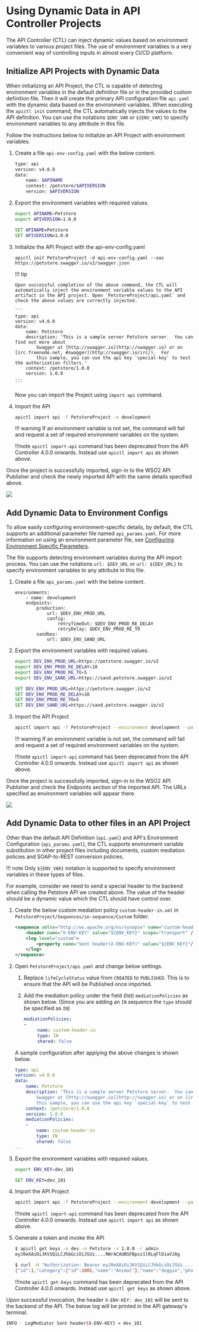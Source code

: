 #  Using Dynamic Data in API Controller Projects

The API Controller (CTL) can inject dynamic values based on environment variables to various project files. The use of environment variables is a very convenient way of controlling inputs in almost every CI/CD platform.

## Initialize API Projects with Dynamic Data

When initializing an API Project, the CTL is capable of detecting environment variables in the default definition file or in the provided custom definition file. Then it will create the primary API configuration file `api.yaml` with the dynamic data based on the environment variables. When executing the `apictl init` command, the CTL automatically injects the values to the API definition. You can use the notations `$ENV_VAR` or `${ENV_VAR}` to specify environment variables to any attribute in this file.

Follow the instructions below to initialize an API Project with environment variables.

1.  Create a file `api-env-config.yaml` with the below content.

    ```bash
    type: api
    version: v4.0.0
    data:
        name: $APINAME
        context: /petstore/$APIVERSION
        version: $APIVERSION
    ```

2.  Export the environment variables with required values.

    ```bash tab="Linux/Mac"
    export APINAME=Petstore
    export APIVERSION=1.0.0
    ```

    ```bat tab="Windows"
    SET APINAME=Petstore
    SET APIVERSION=1.0.0
    ```

3.  Initialize the API Project with the api-env-config.yaml

    ```
    apictl init PetstoreProject -d api-env-config.yaml --oas https://petstore.swagger.io/v2/swagger.json
    ```

    !!! tip

        Upon successful completion of the above command, the CTL will automatically inject the environment variable values to the API artifact in the API project. Open `PetstoreProject/api.yaml` and check the above values are correctly injected.

        ```
        type: api
        version: v4.0.0
        data:
            name: Petstore
            description: 'This is a sample server Petstore server.  You can find out more about
                Swagger at [http://swagger.io](http://swagger.io) or on [irc.freenode.net, #swagger](http://swagger.io/irc/).  For
                this sample, you can use the api key `special-key` to test the authorization filters.'
            context: /petstore/1.0.0
            version: 1.0.0
        ...
        ```

    Now you can import the Project using `import api` command.

4. Import the API

    ```bash
    apictl import api -f PetstoreProject -e development
    ```

    !!! warning
        If an environment variable is not set, the command will fail and request a set of required environment variables on the system.

    !!!note
        `apictl import-api` command has been deprecated from the API Controller 4.0.0 onwards. Instead use `apictl import api` as shown above.

Once the project is successfully imported, sign-in to the WSO2 API Publisher and check the newly imported API with the same details specified above.

[![]({{base_path}}/assets/img/learn/api-controller/advanced-topics/dynamic-data-api-config-api-import.png)]({{base_path}}/assets/img/learn/api-controller/advanced-topics/dynamic-data-api-config-api-import.png) 

## Add Dynamic Data to Environment Configs

To allow easily configuring environment-specific details, by default, the CTL supports an additional parameter file named `api_params.yaml`. For more information on using an environment parameter file, see [Configuring Environment Specific Parameters]({{base_path}}/install-and-setup/setup/api-controller/advanced-topics/configuring-environment-specific-parameters). 

The file supports detecting environment variables during the API import process. You can use the notations `url: $DEV_URL` or `url: ${DEV_URL}` to specify environment variables to any attribute in this file. 

1.  Create a file `api_params.yaml` with the below content.

    ```
    environments:
        - name: development
        endpoints:
            production:
                url: $DEV_ENV_PROD_URL
                config:
                    retryTimeOut: $DEV_ENV_PROD_RE_DELAY
                    retryDelay: $DEV_ENV_PROD_RE_TO
            sandbox:
                url: $DEV_ENV_SAND_URL
    ```

2.  Export the environment variables with required values.

    ```bash tab="Linux/Mac"
    export DEV_ENV_PROD_URL=https://petstore.swagger.io/v2
    export DEV_ENV_PROD_RE_DELAY=10
    export DEV_ENV_PROD_RE_TO=5
    export DEV_ENV_SAND_URL=https://sand.petstore.swagger.io/v2
    ```

    ```bat tab="Windows"
    SET DEV_ENV_PROD_URL=https://petstore.swagger.io/v2
    SET DEV_ENV_PROD_RE_DELAY=10
    SET DEV_ENV_PROD_RE_TO=5
    SET DEV_ENV_SAND_URL=https://sand.petstore.swagger.io/v2
    ```  

3.  Import the API Project

    ```bash
    apictl import api -f PetstoreProject --environment development --params PetstoreProject/api_params.yaml --update
    ```

    !!! warning
        If an environment variable is not set, the command will fail and request a set of required environment variables on the system. 

    !!!note
        `apictl import-api` command has been deprecated from the API Controller 4.0.0 onwards. Instead use `apictl import api` as shown above.

Once the project is successfully imported, sign-in to the WSO2 API Publisher and check the Endpoints section of the imported API. The URLs specified as environment variables will appear there.

[![]({{base_path}}/assets/img/learn/api-controller/advanced-topics/dynamic-data-env-config-api-endpoints.png)]({{base_path}}/assets/img/learn/api-controller/advanced-topics/dynamic-data-env-config-api-endpoints.png) 

## Add Dynamic Data to other files in an API Project

Other than the default API Definition (`api.yaml`) and API's Environment Configuration (`api_params.yaml`), the CTL supports environment variable substitution in other project files including documents, custom mediation policies and SOAP-to-REST conversion policies.

!!! note
    Only `${ENV_VAR}` notation is supported to specify environment variables in these types of files.

For example, consider we need to send a special header to the backend when calling the Petstore API we created above. The value of the header should be a dynamic value which the CTL should have control over.

1. Create the below custom mediation policy `custom-header-in.xml` in `PetstoreProject/Sequences/in-sequence/Custom` folder.

    ```xml
    <sequence xmlns="http://ws.apache.org/ns/synapse" name="custom-header-in">
        <header name="X-ENV-KEY" value="${ENV_KEY}" scope="transport" />
        <log level="custom">
            <property name="Sent header(X-ENV-KEY)" value="${ENV_KEY}"/>
        </log>
    </sequence>
    ```

2. Open `PetstoreProject/api.yaml` and change below settings.

    1. Replace `lifeCycleStatus` value from `CREATED` to `PUBLISHED`. This is to ensure that the API will be Published once imported.
    2. Add the mediation policy under the field (list) `mediationPolicies` as shown below. (Since you are adding an `IN` sequence the `type` should be specified as `IN`)

       ```yaml
       mediationPolicies:
       -
            name: custom-header-in
            type: IN
            shared: false
       ```

    A sample configuration after applying the above changes is shown below.

    ```yaml
    type: api
    version: v4.0.0
    data:
        name: Petstore
        description: 'This is a sample server Petstore server.  You can find out more about
            Swagger at [http://swagger.io](http://swagger.io) or on [irc.freenode.net, #swagger](http://swagger.io/irc/).  For
            this sample, you can use the api key `special-key` to test the authorization filters.'
        context: /petstore/1.0.0
        version: 1.0.0
        mediationPolicies:
        -
            name: custom-header-in
            type: IN
            shared: false
    ...
    ```

3. Export the environment variables with required values.

    ```bash tab="Linux/Mac"
    export ENV_KEY=dev_101
    ```

    ```bat tab="Windows"
    SET ENV_KEY=dev_101
    ```

4. Import the API Project

    ```bash
    apictl import api -f PetstoreProject --environment development --params PetstoreProject/api_params.yaml --update
    ```

    !!!note
        `apictl import-api` command has been deprecated from the API Controller 4.0.0 onwards. Instead use `apictl import api` as shown above.
        
5. Generate a token and invoke the API

    ```bash
    $ apictl get keys -e dev -n Petstore -v 1.0.0 -r admin
    eyJ0eXAiOiJKV1QiLCJhbGciOiJSUz....RWrACAUNSFBpxz1lRLqFlDiaVJAg

    $ curl -H "Authorization: Bearer eyJ0eXAiOiJKV1QiLCJhbGciOiJSUz....RWrACAUNSFBpxz1lRLqFlDiaVJAg" https://localhost:8243/petstore/1.0.0/pet/1 -k
    {"id":1,"category":{"id":1001,"name":"Animal"},"name":"doggie","photoUrls":["img/test/dog.jpeg","img/test/dog1.jpeg"],"tags":[{"id":2001,"name":"Pet"},{"id":2002,"name":"Animal"}],"status":"available"}
    ```

    !!!note
        `apictl get-keys` command has been deprecated from the API Controller 4.0.0 onwards. Instead use `apictl get keys` as shown above.

Upon successful invocation, the header `X-ENV-KEY: dev_101` will be sent to the backend of the API. The below log will be printed in the API gateway's terminal.

```bash
INFO - LogMediator Sent header(X-ENV-KEY) = dev_101
```
